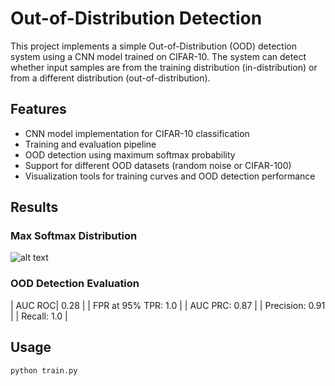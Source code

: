 # Out-of-Distribution Detection

This project implements a simple Out-of-Distribution (OOD) detection system using a CNN model trained on CIFAR-10. The system can detect whether input samples are from the training distribution (in-distribution) or from a different distribution (out-of-distribution).

## Features

- CNN model implementation for CIFAR-10 classification
- Training and evaluation pipeline
- OOD detection using maximum softmax probability
- Support for different OOD datasets (random noise or CIFAR-100)
- Visualization tools for training curves and OOD detection performance

## Results
### Max Softmax Distribution
![alt text](image.png)

### OOD Detection Evaluation
| AUC ROC| 0.28 | 
| FPR at 95% TPR: 1.0 | 
| AUC PRC: 0.87 | 
| Precision: 0.91 | 
| Recall: 1.0 | 
## Usage

```bash
python train.py

